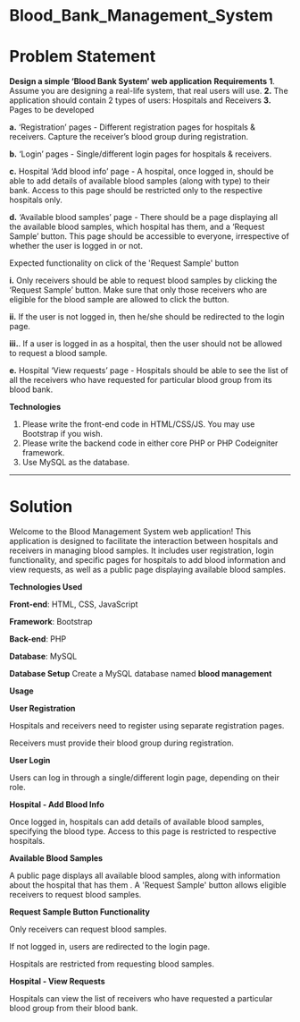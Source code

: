 # Blood_Bank_Management_System

# Problem Statement

**Design a simple ‘Blood Bank System’ web application**
**Requirements**
**1**. Assume you are designing a real-life system, that real users will use.
**2.** The application should contain 2 types of users: Hospitals and Receivers
**3.** Pages to be developed

**a.** ‘Registration’ pages - Different registration pages for hospitals & receivers. Capture the receiver’s
blood group during registration.

**b.** ‘Login’ pages - Single/different login pages for hospitals & receivers.

**c.** Hospital ‘Add blood info’ page - A hospital, once logged in, should be able to add details of available
blood samples (along with type) to their bank. Access to this page should be restricted only to the
respective hospitals only.

**d.** ‘Available blood samples’ page - There should be a page displaying all the available blood samples,
which hospital has them, and a ‘Request Sample’ button. This page should be accessible to
everyone, irrespective of whether the user is logged in or not.

Expected functionality on click of the 'Request Sample' button

  **i.** Only receivers should be able to request blood samples by clicking the ‘Request Sample’
      button. Make sure that only those receivers who are eligible for the blood sample are allowed to
      click the button.

  **ii.** If the user is not logged in, then he/she should be redirected to the login page.

   **iii.**. If a user is logged in as a hospital, then the user should not be allowed to request a blood
      sample.

**e.** Hospital ‘View requests’ page - Hospitals should be able to see the list of all the receivers who have
requested for particular blood group from its blood bank.

**Technologies**
1. Please write the front-end code in HTML/CSS/JS. You may use Bootstrap if you wish.
2. Please write the backend code in either core PHP or PHP Codeigniter framework.
3. Use MySQL as the database.



-----------------------------------------------------------------------------------------------------------------------------------------------------------
# Solution

Welcome to the Blood Management System web application! This application is designed to facilitate the interaction between hospitals and receivers in managing blood samples. It includes user registration, login functionality, and specific pages for hospitals to add blood information and view requests, as well as a public page displaying available blood samples.

**Technologies Used**

**Front-end**: HTML, CSS, JavaScript

**Framework**: Bootstrap

**Back-end**: PHP

**Database**: MySQL

**Database Setup**
Create a MySQL database named **blood management**

**Usage**

**User Registration**

Hospitals and receivers need to register using separate registration pages.

Receivers must provide their blood group during registration.

**User Login**

Users can log in through a single/different login page, depending on their role.

**Hospital - Add Blood Info**

Once logged in, hospitals can add details of available blood samples, specifying the blood type. Access to this page is restricted to respective hospitals.

**Available Blood Samples**

A public page displays all available blood samples, along with information about the hospital that has them
.
A 'Request Sample' button allows eligible receivers to request blood samples.

**Request Sample Button Functionality**

Only receivers can request blood samples.

If not logged in, users are redirected to the login page.

Hospitals are restricted from requesting blood samples.

**Hospital - View Requests**

Hospitals can view the list of receivers who have requested a particular blood group from their blood bank.
